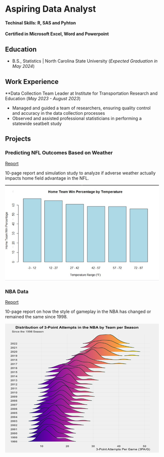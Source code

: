 # Aspiring Data Analyst 

#### Techinal Skills: R, SAS and Pyhton
#### Certified in Microsoft Excel, Word and Powerpoint

## Education 
- B.S., Statistics | North Carolina State University (_Expected Graduation in May 2024_)

## Work Experience
**Data Collection Team Leader at Institute for Transportation Research and Education (_May 2023 - August 2023_)
- Managed and guided a team of researchers, ensuring quality control and accuracy in the data collection processes
- Observed and assisted professional statisticians in performing a statewide seatbelt study

## Projects 
### Predicting NFL Outcomes Based on Weather
[Report](Predicting_NFL_Outcomes_Based_on_Weather.pdf)

10-page report and simulation study to analyze if adverse weather actually impacts home field advantage in the NFL.

![Home Team Win Percentage by Temperature](Weather_Graph.png)

### NBA Data
[Report](NBA_Data_Report.pdf)

10-page report on how the style of gameplay in the NBA has changed or remained the same since 1998.

![Distribution of 3-Point Attempts in the NBA by Team Per Season](NBA__Image.png)

